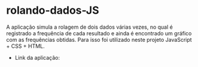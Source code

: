 # rolando-dados-JS

A aplicação simula a rolagem de dois dados várias vezes, no qual é registrado a frequência de cada resultado e ainda é encontrado um gráfico com as frequências obtidas. Para isso foi utilizado neste projeto JavaScript + CSS + HTML.

- Link da aplicação:
